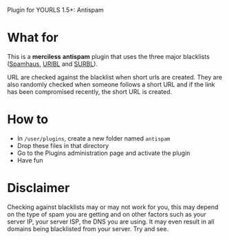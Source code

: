 Plugin for YOURLS 1.5+: Antispam

# What for

This is a __merciless__ __antispam__ plugin that uses the three major blacklists (<a href="http://spamhaus.org">Spamhaus</a>, <a href="http://uribl.com/">URIBL</a> and <a href="http://surbl.org/">SURBL</a>).

URL are checked against the blacklist when short urls are created. They are also randomly checked when someone follows a short
URL and if the link has been compromised recently, the short URL is created.

# How to

* In `/user/plugins`, create a new folder named `antispam`
* Drop these files in that directory
* Go to the Plugins administration page and activate the plugin 
* Have fun

# Disclaimer

Checking against blacklists may or may not work for you, this may depend on the type of spam you are getting and on other factors such as your server IP, your server ISP, the DNS you are using. It may even result in all domains being blacklisted from your server. Try and see.
